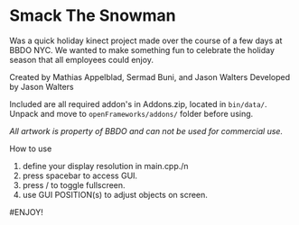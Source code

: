# Smack The Snowman
Was a quick holiday kinect project made over the course of a few days at BBDO NYC.
We wanted to make something fun to celebrate the holiday season that all employees could enjoy.

Created by Mathias Appelblad, Sermad Buni, and Jason Walters
Developed by Jason Walters

Included are all required addon's in Addons.zip, located in `bin/data/`.
Unpack and move to `openFrameworks/addons/` folder before using.

*All artwork is property of BBDO and can not be used for commercial use.*

How to use
1. define your display resolution in main.cpp./n
2. press spacebar to access GUI.
3. press / to toggle fullscreen.
4. use GUI POSITION(s) to adjust objects on screen.
                  
#ENJOY!